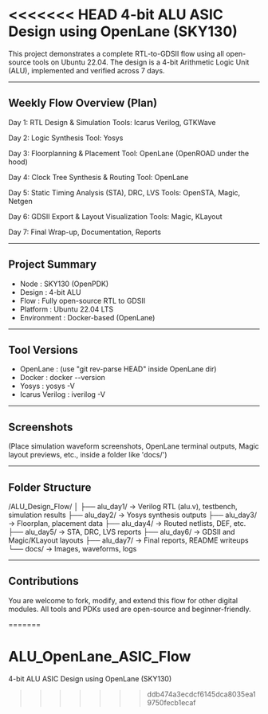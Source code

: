 <<<<<<< HEAD
4-bit ALU ASIC Design using OpenLane (SKY130)
=============================================

This project demonstrates a complete RTL-to-GDSII flow using all open-source tools on Ubuntu 22.04.
The design is a 4-bit Arithmetic Logic Unit (ALU), implemented and verified across 7 days.

----------------------------
Weekly Flow Overview (Plan)
----------------------------

Day 1: RTL Design & Simulation
        Tools: Icarus Verilog, GTKWave

Day 2: Logic Synthesis
        Tool: Yosys

Day 3: Floorplanning & Placement
        Tool: OpenLane (OpenROAD under the hood)

Day 4: Clock Tree Synthesis & Routing
        Tool: OpenLane

Day 5: Static Timing Analysis (STA), DRC, LVS
        Tools: OpenSTA, Magic, Netgen

Day 6: GDSII Export & Layout Visualization
        Tools: Magic, KLayout

Day 7: Final Wrap-up, Documentation, Reports

------------------
Project Summary
------------------

- Node           : SKY130 (OpenPDK)
- Design         : 4-bit ALU
- Flow           : Fully open-source RTL to GDSII
- Platform       : Ubuntu 22.04 LTS
- Environment    : Docker-based (OpenLane)

------------------
Tool Versions
------------------

- OpenLane       : (use "git rev-parse HEAD" inside OpenLane dir)
- Docker         : docker --version
- Yosys          : yosys -V
- Icarus Verilog : iverilog -V

------------------
Screenshots
------------------

(Place simulation waveform screenshots, OpenLane terminal outputs, Magic layout previews, etc., inside a folder like 'docs/')

------------------
Folder Structure
------------------

/ALU_Design_Flow/
│
├── alu_day1/        -> Verilog RTL (alu.v), testbench, simulation results
├── alu_day2/        -> Yosys synthesis outputs
├── alu_day3/        -> Floorplan, placement data
├── alu_day4/        -> Routed netlists, DEF, etc.
├── alu_day5/        -> STA, DRC, LVS reports
├── alu_day6/        -> GDSII and Magic/KLayout layouts
├── alu_day7/        -> Final reports, README writeups
└── docs/            -> Images, waveforms, logs

------------------
Contributions
------------------

You are welcome to fork, modify, and extend this flow for other digital modules.
All tools and PDKs used are open-source and beginner-friendly.

=======
# ALU_OpenLane_ASIC_Flow
4-bit ALU ASIC Design using OpenLane (SKY130)
>>>>>>> ddb474a3ecdcf6145dca8035ea19750fecb1ecaf
